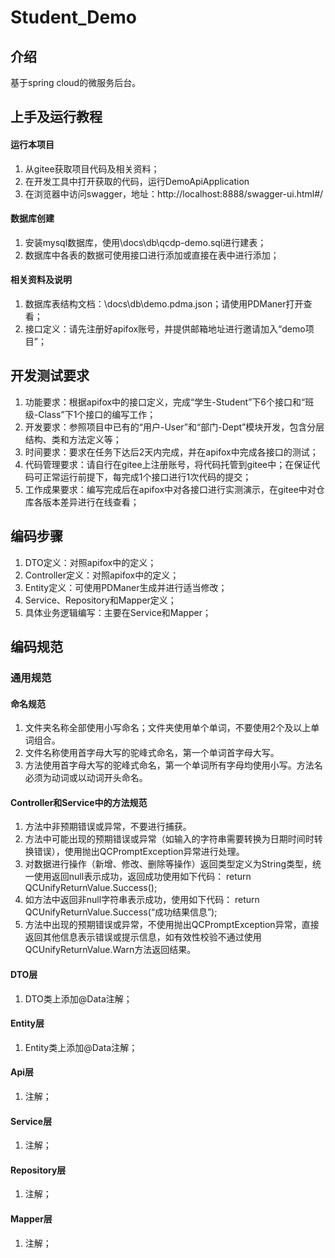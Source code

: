 # Student_Demo

## 介绍

基于spring cloud的微服务后台。

## 上手及运行教程

#### 运行本项目

1. 从gitee获取项目代码及相关资料；
2. 在开发工具中打开获取的代码，运行DemoApiApplication
3. 在浏览器中访问swagger，地址：http://localhost:8888/swagger-ui.html#/

#### 数据库创建

1. 安装mysql数据库，使用\docs\db\qcdp-demo.sql进行建表；
2. 数据库中各表的数据可使用接口进行添加或直接在表中进行添加；

#### 相关资料及说明

1. 数据库表结构文档：\docs\db\demo.pdma.json；请使用PDManer打开查看；
2. 接口定义：请先注册好apifox账号，并提供邮箱地址进行邀请加入“demo项目”；

## 开发测试要求

1. 功能要求：根据apifox中的接口定义，完成“学生-Student”下6个接口和“班级-Class”下1个接口的编写工作；
2. 开发要求：参照项目中已有的“用户-User”和“部门-Dept”模块开发，包含分层结构、类和方法定义等；
3. 时间要求：要求在任务下达后2天内完成，并在apifox中完成各接口的测试；
4. 代码管理要求：请自行在gitee上注册账号，将代码托管到gitee中；在保证代码可正常运行前提下，每完成1个接口进行1次代码的提交；
5. 工作成果要求：编写完成后在apifox中对各接口进行实测演示，在gitee中对仓库各版本差异进行在线查看；

## 编码步骤

1. DTO定义：对照apifox中的定义；
2. Controller定义：对照apifox中的定义；
3. Entity定义：可使用PDManer生成并进行适当修改；
4. Service、Repository和Mapper定义；
5. 具体业务逻辑编写：主要在Service和Mapper；

## 编码规范

### 通用规范

#### 命名规范

1. 文件夹名称全部使用小写命名；文件夹使用单个单词，不要使用2个及以上单词组合。
2. 文件名称使用首字母大写的驼峰式命名，第一个单词首字母大写。
3. 方法使用首字母大写的驼峰式命名，第一个单词所有字母均使用小写。方法名必须为动词或以动词开头命名。

#### Controller和Service中的方法规范

1. 方法中非预期错误或异常，不要进行捕获。
2. 方法中可能出现的预期错误或异常（如输入的字符串需要转换为日期时间时转换错误），使用抛出QCPromptException异常进行处理。
3. 对数据进行操作（新增、修改、删除等操作）返回类型定义为String类型，统一使用返回null表示成功，返回成功使用如下代码： return QCUnifyReturnValue.Success();
4. 如方法中返回非null字符串表示成功，使用如下代码： return QCUnifyReturnValue.Success(“成功结果信息”);
5. 方法中出现的预期错误或异常，不使用抛出QCPromptException异常，直接返回其他信息表示错误或提示信息，如有效性校验不通过使用QCUnifyReturnValue.Warn方法返回结果。

#### DTO层

1. DTO类上添加@Data注解；

#### Entity层

1. Entity类上添加@Data注解；

#### Api层

1. 注解；

#### Service层

1. 注解；

#### Repository层

1. 注解；

#### Mapper层

1. 注解；
